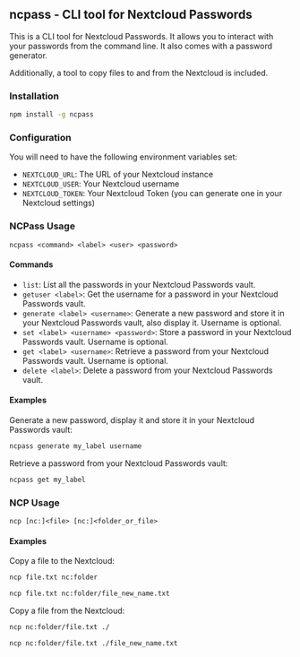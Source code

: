 ## ncpass - CLI tool for Nextcloud Passwords

This is a CLI tool for Nextcloud Passwords. It allows you to interact with your passwords from the command line. It also comes with a password generator.

Additionally, a tool to copy files to and from the Nextcloud is included.

### Installation

```bash
npm install -g ncpass
```

### Configuration

You will need to have the following environment variables set:
- `NEXTCLOUD_URL`: The URL of your Nextcloud instance
- `NEXTCLOUD_USER`: Your Nextcloud username
- `NEXTCLOUD_TOKEN`: Your Nextcloud Token (you can generate one in your Nextcloud settings)

### NCPass Usage

```
ncpass <command> <label> <user> <password>
```

#### Commands

- `list`: List all the passwords in your Nextcloud Passwords vault.
- `getuser <label>`: Get the username for a password in your Nextcloud Passwords vault.
- `generate <label> <username>`: Generate a new password and store it in your Nextcloud Passwords vault, also display it. Username is optional.
- `set <label> <username> <password>`: Store a password in your Nextcloud Passwords vault. Username is optional.
- `get <label> <username>`: Retrieve a password from your Nextcloud Passwords vault. Username is optional.
- `delete <label>`: Delete a password from your Nextcloud Passwords vault.


#### Examples

Generate a new password, display it and store it in your Nextcloud Passwords vault:
```bash
ncpass generate my_label username
```

Retrieve a password from your Nextcloud Passwords vault:
```bash
ncpass get my_label
```

### NCP Usage

```
ncp [nc:]<file> [nc:]<folder_or_file>
```

#### Examples

Copy a file to the Nextcloud:
```bash
ncp file.txt nc:folder

ncp file.txt nc:folder/file_new_name.txt
```

Copy a file from the Nextcloud:
```bash
ncp nc:folder/file.txt ./

ncp nc:folder/file.txt ./file_new_name.txt
```
